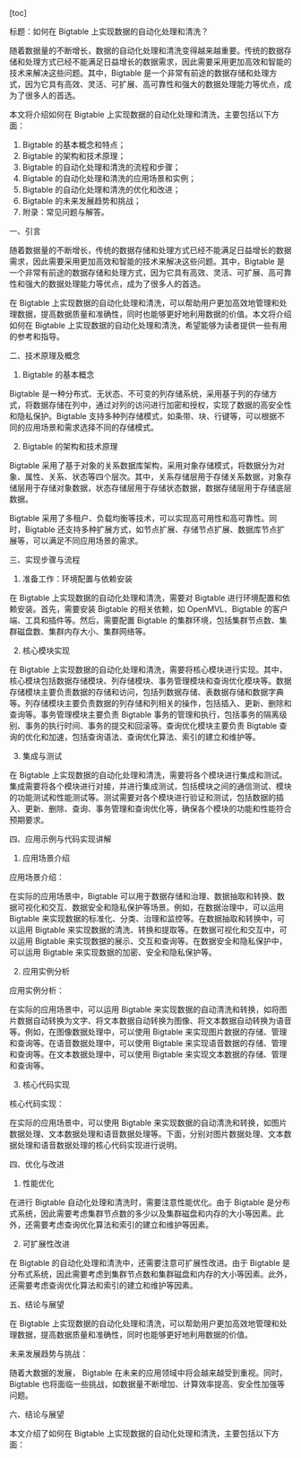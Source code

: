 
[toc]                    
                
                
标题：如何在 Bigtable 上实现数据的自动化处理和清洗？

随着数据量的不断增长，数据的自动化处理和清洗变得越来越重要。传统的数据存储和处理方式已经不能满足日益增长的数据需求，因此需要采用更加高效和智能的技术来解决这些问题。其中，Bigtable 是一个非常有前途的数据存储和处理方式，因为它具有高效、灵活、可扩展、高可靠性和强大的数据处理能力等优点，成为了很多人的首选。

本文将介绍如何在 Bigtable 上实现数据的自动化处理和清洗，主要包括以下方面：

1. Bigtable 的基本概念和特点；
2. Bigtable 的架构和技术原理；
3. Bigtable 的自动化处理和清洗的流程和步骤；
4. Bigtable 的自动化处理和清洗的应用场景和实例；
5. Bigtable 的自动化处理和清洗的优化和改进；
6. Bigtable 的未来发展趋势和挑战；
7. 附录：常见问题与解答。

一、引言

随着数据量的不断增长，传统的数据存储和处理方式已经不能满足日益增长的数据需求，因此需要采用更加高效和智能的技术来解决这些问题。其中，Bigtable 是一个非常有前途的数据存储和处理方式，因为它具有高效、灵活、可扩展、高可靠性和强大的数据处理能力等优点，成为了很多人的首选。

在 Bigtable 上实现数据的自动化处理和清洗，可以帮助用户更加高效地管理和处理数据，提高数据质量和准确性，同时也能够更好地利用数据的价值。本文将介绍如何在 Bigtable 上实现数据的自动化处理和清洗，希望能够为读者提供一些有用的参考和指导。

二、技术原理及概念

1. Bigtable 的基本概念

Bigtable 是一种分布式、无状态、不可变的列存储系统，采用基于列的存储方式，将数据存储在列中，通过对列的访问进行加密和授权，实现了数据的高安全性和隐私保护。Bigtable 支持多种列存储模式，如条带、块、行键等，可以根据不同的应用场景和需求选择不同的存储模式。

2. Bigtable 的架构和技术原理

Bigtable 采用了基于对象的关系数据库架构，采用对象存储模式，将数据分为对象、属性、关系、状态等四个层次。其中，关系存储层用于存储关系数据，对象存储层用于存储对象数据，状态存储层用于存储状态数据，数据存储层用于存储底层数据。

Bigtable 采用了多租户、负载均衡等技术，可以实现高可用性和高可靠性。同时，Bigtable 还支持多种扩展方式，如节点扩展、存储节点扩展、数据库节点扩展等，可以满足不同应用场景的需求。

三、实现步骤与流程

1. 准备工作：环境配置与依赖安装

在 Bigtable 上实现数据的自动化处理和清洗，需要对 Bigtable 进行环境配置和依赖安装。首先，需要安装 Bigtable 的相关依赖，如 OpenMVL、Bigtable 的客户端、工具和插件等。然后，需要配置 Bigtable 的集群环境，包括集群节点数、集群磁盘数、集群内存大小、集群网络等。

2. 核心模块实现

在 Bigtable 上实现数据的自动化处理和清洗，需要将核心模块进行实现。其中，核心模块包括数据存储模块、列存储模块、事务管理模块和查询优化模块等。数据存储模块主要负责数据的存储和访问，包括列数据存储、表数据存储和数据字典等。列存储模块主要负责数据的列存储和列相关的操作，包括插入、更新、删除和查询等。事务管理模块主要负责 Bigtable 事务的管理和执行，包括事务的隔离级别、事务的执行时间、事务的提交和回滚等。查询优化模块主要负责 Bigtable 查询的优化和加速，包括查询语法、查询优化算法、索引的建立和维护等。

3. 集成与测试

在 Bigtable 上实现数据的自动化处理和清洗，需要将各个模块进行集成和测试。集成需要将各个模块进行对接，并进行集成测试，包括模块之间的通信测试、模块的功能测试和性能测试等。测试需要对各个模块进行验证和测试，包括数据的插入、更新、删除、查询、事务管理和查询优化等，确保各个模块的功能和性能符合预期要求。

四、应用示例与代码实现讲解

1. 应用场景介绍

应用场景介绍：

在实际的应用场景中，Bigtable 可以用于数据存储和治理、数据抽取和转换、数据可视化和交互、数据安全和隐私保护等场景。例如，在数据治理中，可以运用 Bigtable 来实现数据的标准化、分类、治理和监控等。在数据抽取和转换中，可以运用 Bigtable 来实现数据的清洗、转换和提取等。在数据可视化和交互中，可以运用 Bigtable 来实现数据的展示、交互和查询等。在数据安全和隐私保护中，可以运用 Bigtable 来实现数据的加密、安全和隐私保护等。

2. 应用实例分析

应用实例分析：

在实际的应用场景中，可以运用 Bigtable 来实现数据的自动清洗和转换，如将图片数据自动转换为文字、将文本数据自动转换为图像、将文本数据自动转换为语音等。例如，在图像数据处理中，可以使用 Bigtable 来实现图片数据的存储、管理和查询等。在语音数据处理中，可以使用 Bigtable 来实现语音数据的存储、管理和查询等。在文本数据处理中，可以使用 Bigtable 来实现文本数据的存储、管理和查询等。

3. 核心代码实现

核心代码实现：

在实际的应用场景中，可以使用 Bigtable 来实现数据的自动清洗和转换，如图片数据处理、文本数据处理和语音数据处理等。下面，分别对图片数据处理、文本数据处理和语音数据处理的核心代码实现进行说明。

四、优化与改进

1. 性能优化

在进行 Bigtable 自动化处理和清洗时，需要注意性能优化。由于 Bigtable 是分布式系统，因此需要考虑集群节点数的多少以及集群磁盘和内存的大小等因素。此外，还需要考虑查询优化算法和索引的建立和维护等因素。

2. 可扩展性改进

在 Bigtable 的自动化处理和清洗中，还需要注意可扩展性改进。由于 Bigtable 是分布式系统，因此需要考虑到集群节点数和集群磁盘和内存的大小等因素。此外，还需要考虑查询优化算法和索引的建立和维护等因素。

五、结论与展望

在 Bigtable 上实现数据的自动化处理和清洗，可以帮助用户更加高效地管理和处理数据，提高数据质量和准确性，同时也能够更好地利用数据的价值。

未来发展趋势与挑战：

随着大数据的发展， Bigtable 在未来的应用领域中将会越来越受到重视。同时， Bigtable 也将面临一些挑战，如数据量不断增加、计算效率提高、安全性加强等问题。

六、结论与展望

本文介绍了如何在 Bigtable 上实现数据的自动化处理和清洗，主要包括以下方面：


